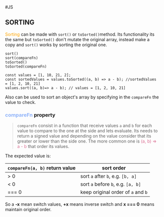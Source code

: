 #JS 

## SORTING

<span style="color:orange;">Sorting</span> can be made with `sort()` or `toSorted()`method. 
Its functionality its the same but `toSorted()` don't mutate the original array, instead make a copy and `sort()` works by sorting the original one. 

```JS
sort()
sort(compareFn)
toSorted()
toSorted(compareFn)
```

```JS
const values = [1, 10, 21, 2];
const sortedValues = values.toSorted((a, b) => a - b); //sortedValues = [1, 2, 10, 21]
values.sort((a, b)=> a - b); // values = [1, 2, 10, 21]
```


Also can be used to sort an object's array by specifying in the `compareFn` the value to check. 

### <span style="color:#91b4fa;">compareFn</span> property 

> `compareFn` consist in a function that receive values `a` and `b` for each value to compare to the one at the side and lets evaluate. Its needs to return a signed value and depending on the value consider that its greater or lower than the side one. 
> The more common one is <span style="color:#db7093;">(a, b) => a - b</span> that order its values. 

The expected value is:

|`compareFn(a, b)` return value|sort order|
|---|---|
|> 0|sort `a` after `b`, e.g. `[b, a]`|
|< 0|sort `a` before `b`, e.g. `[a, b]`|
|=== 0|keep original order of `a` and `b`|

So a **-x** mean switch values, **+x** means inverse switch and **x === 0** means maintain original order.